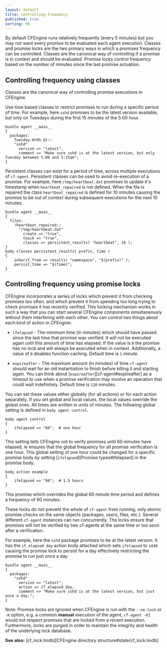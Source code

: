 ```yaml
---
layout: default
title: Controlling frequency
published: true
sorting: 90
---
```


By default CFEngine runs relatively frequently (every 5 minutes) but you may not
want every promise to be evaluated each agent execution. Classes and promise
locks are the two primary ways in which a promises frequency can be controlled.
Classes are the canonical way of controlling if a promise is in context and
should be evaluated. Promise locks control frequency based on the number of
minutes since the last promise actuation.

## Controlling frequency using classes

Classes are the canonical way of controlling promise executions in CFEngine.

Use time based classes to restrict promises to run during a specific period of time. For example, here `sshd` promises to be the latest version available, but only on Tuesdays during the first 15 minutes of the 5:00 hour.

```cf3
bundle agent __main__
{
  packages:
    Tuesday.Hr05_Q1::
    "sshd"
      version => "latest",
      comment => "Make sure sshd is at the latest version, but only Tuesday between 5:00 and 5:15am";
}
```

Persistent classes can exist for a period of time, across multiple executions of
`cf-agent`. Persistent classes can be used to avoid re-execution of a promise.
For example, here `/tmp/heartbeat.dat` promises to update it's timestamp when
`heartbeat_repaired` is not defined. When the file is repaired the class
`heartbeat_repaired` is defined for 10 minutes causing the promise to be out of
context during subsequent executions for the next 10 minutes.

```cf3
bundle agent __main__
{
  files:
    !heartbeat_repaired::
      "/tmp/heartbeat.dat"
        create => "true",
        touch => "true",
        classes => persistent_results( "heartbeat", 10 );
}
body classes persistent_results( prefix, time )
{
    inherit_from => results( "namespace", "$(prefix)" );
    persist_time => "$(time)";
}
```

## Controlling frequency using promise locks

CFEngine incorporates a series of locks which prevent it from checking
promises too often, and which prevent it from spending too long trying to
check promises it has recently verified. This locking mechanism works in such
a way that you can start several CFEngine components simultaneously without
them interfering with each other. You can control two things about each kind
of action in CFEngine:

* `ifelapsed` - The minimum time (in minutes) which should have passed since the
  last time that promise was verified. It will not be executed again until this
  amount of time has elapsed. If the value is `0` the promise has no lock and
  will always be executed when in context. Additionally, a value of `0` disables
  function caching. Default time is `1` minute.

* `expireafter` - The maximum amount (in minutes) of time `cf-agent` should wait
  for an old instantiation to finish before killing it and starting again. You
  can think about [`expireafter`][cf-agent#expireafter] as a timeout to use when
  a promise verification may involve an operation that could wait indefinitely.
  Default time is `120` minutes.

You can set these values either globally (for all actions) or for each action
separately. If you set global and local values, the local values override the
global ones. All times are written in units of minutes. The following global
setting is defined in `body agent control`.

```cf3
body agent control
{
    ifelapsed => "60";	# one hour
}
```

This setting tells CFEngine not to verify promises until 60 minutes have
elapsed, ie ensures that the global frequency for all promise verification is
one hour. This global setting of one hour could be changed for a specific
promise body by setting [`ifelapsed`][Promise types#ifelapsed] in the promise body.

```cf3
body action example
{
    ifelapsed => "90";	# 1.5 hours
}
```

This promise which overrides the global 60 minute time period and defines a
frequency of 90 minutes.

These locks do not prevent the whole of `cf-agent` from running, only
atomic promise checks on the same objects (packages, users, files,
etc.). Several different `cf-agent` instances can run concurrently.
The locks ensure that promises will not be verified by two cf-agents
at the same time or too soon after a verification.

For example, here the `sshd` package promises to be at the latest version. It
has the `if_elapsed_day` action body attached which sets `ifelapsed` to `1440`
causing the promise lock to persist for a day effectively restricting the
promise to run just once a day.

```cf3
bundle agent __main__
{
  packages:
    "sshd"
      version => "latest",
      action => if_elapsed_day,
      comment => "Make sure sshd is at the latest version, but just once a day.";
}
```

Note: Promise locks are ignored when CFEngine is run with the `--no-lock` or
`-K` option, e.g. a common **manual** execution of the agent, `cf-agent -KI`
would not respect promises that are locked from a recent execution. Furthermore,
locks are purged in order to maintain the integrity and health of the underlying
lock database.

**See also:** [cf_lock.lmdb][CFEngine directory structure#state/cf_lock.lmdb]
